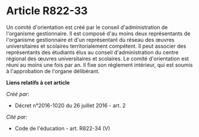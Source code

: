 # Article R822-33

Un comité d'orientation est créé par le conseil d'administration de l'organisme gestionnaire. Il est composé d'au moins deux
représentants de l'organisme gestionnaire et d'un représentant du réseau des œuvres universitaires et scolaires
territorialement compétent. Il peut associer des représentants des étudiants élus au conseil d'administration du centre
régional des œuvres universitaires et scolaires. Le comité d'orientation est réuni au moins une fois par an. Il fixe son
règlement intérieur, qui est soumis à l'approbation de l'organe délibérant.

**Liens relatifs à cet article**

_Créé par_:

  - Décret n°2016-1020 du 26 juillet 2016 - art. 2

_Cité par_:

  - Code de l'éducation - art. R822-34 (V)
